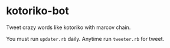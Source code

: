 # kotoriko-bot

Tweet crazy words like kotoriko with marcov chain.

You must run `updater.rb` daily.
Anytime run `tweeter.rb` for tweet.
